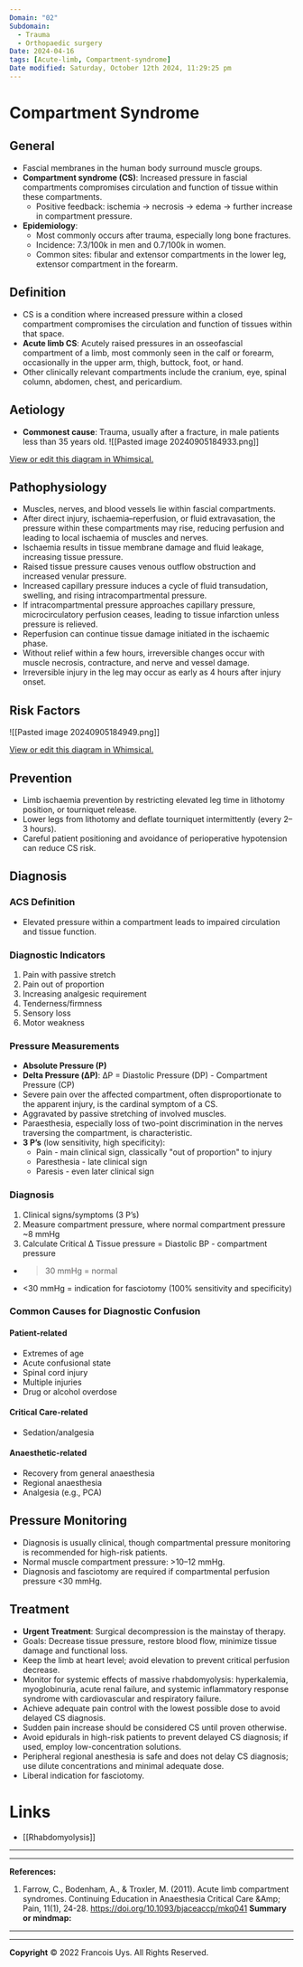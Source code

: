 ```yaml
---
Domain: "02"
Subdomain:
  - Trauma
  - Orthopaedic surgery
Date: 2024-04-16
tags: [Acute-limb, Compartment-syndrome]
Date modified: Saturday, October 12th 2024, 11:29:25 pm
---
```


# Compartment Syndrome

## General

- Fascial membranes in the human body surround muscle groups.
- **Compartment syndrome (CS)**: Increased pressure in fascial compartments compromises circulation and function of tissue within these compartments.
	- Positive feedback: ischemia → necrosis → edema → further increase in compartment pressure.
- **Epidemiology**:
	- Most commonly occurs after trauma, especially long bone fractures.
	- Incidence: 7.3/100k in men and 0.7/100k in women.
	- Common sites: fibular and extensor compartments in the lower leg, extensor compartment in the forearm.

## Definition

- CS is a condition where increased pressure within a closed compartment compromises the circulation and function of tissues within that space.
- **Acute limb CS**: Acutely raised pressures in an osseofascial compartment of a limb, most commonly seen in the calf or forearm, occasionally in the upper arm, thigh, buttock, foot, or hand.
- Other clinically relevant compartments include the cranium, eye, spinal column, abdomen, chest, and pericardium.

## Aetiology

- **Commonest cause**: Trauma, usually after a fracture, in male patients less than 35 years old.
![[Pasted image 20240905184933.png]]

[View or edit this diagram in Whimsical.](https://whimsical.com/causes-for-compartment-syndrome-Eb9PEZwcKNLy6MohriTbJN?ref=chatgpt)

## Pathophysiology

- Muscles, nerves, and blood vessels lie within fascial compartments.
- After direct injury, ischaemia–reperfusion, or fluid extravasation, the pressure within these compartments may rise, reducing perfusion and leading to local ischaemia of muscles and nerves.
- Ischaemia results in tissue membrane damage and fluid leakage, increasing tissue pressure.
- Raised tissue pressure causes venous outflow obstruction and increased venular pressure.
- Increased capillary pressure induces a cycle of fluid transudation, swelling, and rising intracompartmental pressure.
- If intracompartmental pressure approaches capillary pressure, microcirculatory perfusion ceases, leading to tissue infarction unless pressure is relieved.
- Reperfusion can continue tissue damage initiated in the ischaemic phase.
- Without relief within a few hours, irreversible changes occur with muscle necrosis, contracture, and nerve and vessel damage.
- Irreversible injury in the leg may occur as early as 4 hours after injury onset.

## Risk Factors

![[Pasted image 20240905184949.png]]

[View or edit this diagram in Whimsical.](https://whimsical.com/risk-factors-2rVk7rha9R1gY2GgUJjv5t?ref=chatgpt)

## Prevention

- Limb ischaemia prevention by restricting elevated leg time in lithotomy position, or tourniquet release.
- Lower legs from lithotomy and deflate tourniquet intermittently (every 2–3 hours).
- Careful patient positioning and avoidance of perioperative hypotension can reduce CS risk.

## Diagnosis

### ACS Definition

- Elevated pressure within a compartment leads to impaired circulation and tissue function.

### Diagnostic Indicators

1. Pain with passive stretch
2. Pain out of proportion
3. Increasing analgesic requirement
4. Tenderness/firmness
5. Sensory loss
6. Motor weakness

### Pressure Measurements

- **Absolute Pressure (P)**
- **Delta Pressure (ΔP)**: ΔP = Diastolic Pressure (DP) - Compartment Pressure (CP)
- Severe pain over the affected compartment, often disproportionate to the apparent injury, is the cardinal symptom of a CS.
- Aggravated by passive stretching of involved muscles.
- Paraesthesia, especially loss of two-point discrimination in the nerves traversing the compartment, is characteristic.
- **3 P’s** (low sensitivity, high specificity):
	- Pain - main clinical sign, classically "out of proportion" to injury
	- Paresthesia - late clinical sign
	- Paresis - even later clinical sign

### Diagnosis

1. Clinical signs/symptoms (3 P’s)
2. Measure compartment pressure, where normal compartment pressure ~8 mmHg
3. Calculate Critical Δ Tissue pressure = Diastolic BP - compartment pressure

- > 30 mmHg = normal
	
- <30 mmHg = indication for fasciotomy (100% sensitivity and specificity)

### Common Causes for Diagnostic Confusion

#### Patient-related

- Extremes of age
- Acute confusional state
- Spinal cord injury
- Multiple injuries
- Drug or alcohol overdose

#### Critical Care-related

- Sedation/analgesia

#### Anaesthetic-related

- Recovery from general anaesthesia
- Regional anaesthesia
- Analgesia (e.g., PCA)

## Pressure Monitoring

- Diagnosis is usually clinical, though compartmental pressure monitoring is recommended for high-risk patients.
- Normal muscle compartment pressure: >10–12 mmHg.
- Diagnosis and fasciotomy are required if compartmental perfusion pressure <30 mmHg.

## Treatment

- **Urgent Treatment**: Surgical decompression is the mainstay of therapy.
- Goals: Decrease tissue pressure, restore blood flow, minimize tissue damage and functional loss.
- Keep the limb at heart level; avoid elevation to prevent critical perfusion decrease.
- Monitor for systemic effects of massive rhabdomyolysis: hyperkalemia, myoglobinuria, acute renal failure, and systemic inflammatory response syndrome with cardiovascular and respiratory failure.
- Achieve adequate pain control with the lowest possible dose to avoid delayed CS diagnosis.
- Sudden pain increase should be considered CS until proven otherwise.
- Avoid epidurals in high-risk patients to prevent delayed CS diagnosis; if used, employ low-concentration solutions.
- Peripheral regional anesthesia is safe and does not delay CS diagnosis; use dilute concentrations and minimal adequate dose.
- Liberal indication for fasciotomy.

# Links
- [[Rhabdomyolysis]]

---

---
**References:**

1. Farrow, C., Bodenham, A., & Troxler, M. (2011). Acute limb compartment syndromes. Continuing Education in Anaesthesia Critical Care &Amp; Pain, 11(1), 24-28. https://doi.org/10.1093/bjaceaccp/mkq041
**Summary or mindmap:**

---------------------------------------------------------------------------------------------
---
**Copyright**
© 2022 Francois Uys. All Rights Reserved.
